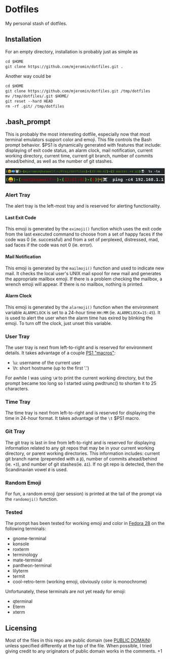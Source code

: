 # Dotfiles
My personal stash of dotfiles.

## Installation
For an empty directory, installation is probably just as simple as
```
cd $HOME
git clone https://github.com/mjeromin/dotfiles.git .
```

Another way could be
```
cd $HOME
git clone https://github.com/mjeromin/dotfiles.git /tmp/dotfiles
mv /tmp/dotfiles/.git $HOME/
git reset --hard HEAD
rm -rf .git/ /tmp/dotfiles
```

## .bash_prompt
This is probably the most interesting dotfile, especially now that most terminal emulators support color and emoji. This file controls the Bash prompt behavior. $PS1 is dynamically generated with features that include: displaying of exit code status, an alarm clock, mail notification, current working directory, current time, current git branch, number of commits ahead/behind, as well as the number of git stashes.

![](.img/full-prompt1.png)
![](.img/root-prompt1.png)

### Alert Tray
The alert tray is the left-most tray and is reserved for alerting functionality.

#### Last Exit Code
This emoji is generated by the `eximoji()` function which uses the exit code from the last executed command to choose from a set of happy faces if the code was 0 (ie. successful) and from a set of perplexed, distressed, mad, sad faces if the code was not 0 (ie. error).

#### Mail Notification
This emoji is generated by the `mailmoji()` function and used to indicate new mail. It checks the local user's UNIX mail spool for new mail and generates the appropriate mailbox emoji. If there is a problem checking the mailbox, a wrench emoji will appear. If there is no mailbox, nothing is printed. 

#### Alarm Clock
This emoji is generated by the `alarmoji()` function when the environment variable `ALARMCLOCK` is set to a 24-hour time `HH:MM` (ie. `ALARMCLOCK=15:45`). It is used to alert the user when the alarm time has exired by blinking the emoji. To turn off the clock, just unset this variable.

### User Tray
The user tray is next from left-to-right and is reserved for environment details. It takes advantage of a couple [PS1 "macros"](https://www.gnu.org/software/bash/manual/html_node/Controlling-the-Prompt.html):
* \u: username of the current user
* \h: short hostname (up to the first '.')

For awhile I was using `\W` to print the current working directory, but the prompt became too long so I started using pwdtrunc() to shorten it to 25 characters.

### Time Tray
The time tray is next from left-to-right and is reserved for displaying the time in 24-hour format. It takes advantage of the `\t` $PS1 macro.

### Git Tray
The git tray is last in line from left-to-right and is reserved for displaying information related to any git repos that may be in your current working directory, or parent working directories. This information includes: current git branch name (prepended with a `β`), number of commits ahead/behind (ie. `+3`), and number of git stashes(ie. `Δ1`). If no git repo is detected, then the Scandinavian vowel `Ø` is used.

### Random Emoji
For fun, a random emoji (per session) is printed at the tail of the prompt via the `randomoji()` function.

### Tested
The prompt has been tested for working emoji and color in [Fedora 28](https://getfedora.org/) on the following terminals:
* gnome-terminal
* konsole
* roxterm
* terminology
* mate-terminal
* pantheon-terminal
* lilyterm
* termit
* cool-retro-term (working emoji, obviously color is monochrome)

Unfortunately, these terminals are not yet ready for emoji:
* qterminal
* Eterm
* xterm

## Licensing
Most of the files in this repo are public domain (see [PUBLIC DOMAIN](./LICENSE-PUBLICDOMAIN)) unless specified differently at the top of the file. When possible, I tried giving credit to any originators of public domain works in the comments. +1
